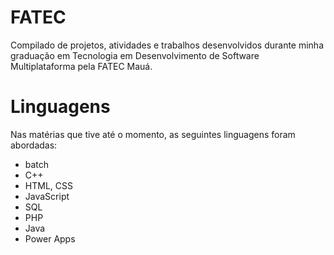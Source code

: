 # FATEC
Compilado de projetos, atividades e trabalhos desenvolvidos durante minha graduação em Tecnologia em Desenvolvimento de Software Multiplataforma pela FATEC Mauá.

# Linguagens
Nas matérias que tive até o momento, as seguintes linguagens foram abordadas:

- batch <br>
- C++ <br>
- HTML, CSS <br>
- JavaScript <br>
- SQL <br>
- PHP <br>
- Java <br>
- Power Apps <br>
